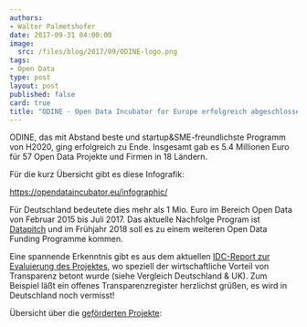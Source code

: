 ```yaml
---
authors: 
- Walter Palmetshofer
date: 2017-09-31 04:00:00
image:
  src: /files/blog/2017/09/ODINE-logo.png
tags:
- Open Data
type: post
layout: post
published: false
card: true
title: "ODINE - Open Data Incubator for Europe erfolgreich abgeschlossen!" 
---
```


ODINE, das mit Abstand beste und startup&SME-freundlichste Programm von H2020, ging erfolgreich zu Ende. 
Insgesamt gab es 5.4 Millionen Euro für 57 Open Data Projekte und Firmen in 18 Ländern.

Für die kurz Übersicht gibt es diese Infografik:

https://opendataincubator.eu/infographic/

Für Deutschland bedeutete dies mehr als 1 Mio. Euro im Bereich Open Data von Februar 2015 bis Juli 2017.
Das aktuelle Nachfolge Program ist [Datapitch](https://datapitch.eu/) und im Frühjahr 2018 soll es zu einem weiteren Open Data Funding Programme kommen.

Eine spannende Erkenntnis gibt es aus dem aktuellen [IDC-Report zur Evaluierung des Projektes](https://opendataincubator.eu/files/2017/08/ODINE_Final-report_3.0.pdf), 
wo speziell der wirtschaftliche Vorteil von Transparenz betont wurde (siehe Vergleich Deutschland & UK). Zum Beispiel läßt  ein offenes Transparenzregister herzlichst grüßen, es wird in Deutschland noch vermisst!


Übersicht über die [geförderten Projekte](https://opendataincubator.eu/companies/):
